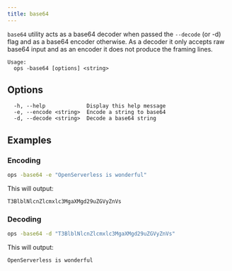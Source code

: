 ```yaml
---
title: base64
---
```



`base64` utility acts as a base64 decoder when passed the `--decode` (or -d) flag and as a base64 encoder
otherwise. As a decoder it only accepts raw base64 input and as an encoder it does not produce the framing
lines.

```text
Usage:
  ops -base64 [options] <string>
```

## Options

```
  -h, --help             Display this help message
  -e, --encode <string>  Encode a string to base64
  -d, --decode <string>  Decode a base64 string
```

## Examples

### Encoding

```bash
ops -base64 -e "OpenServerless is wonderful"
```

This will output:

```text
T3BlblNlcnZlcmxlc3MgaXMgd29uZGVyZnVs
```

### Decoding

```bash
ops -base64 -d "T3BlblNlcnZlcmxlc3MgaXMgd29uZGVyZnVs"
```

This will output:

```text
OpenServerless is wonderful
```